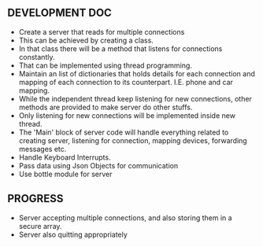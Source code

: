 ## DEVELOPMENT DOC

* Create a server that reads for multiple connections
* This can be achieved by creating a class.
* In that class there will be a method that listens for
connections constantly.
* That can be implemented using thread programming.
* Maintain an list of dictionaries that holds details
for each connection and mapping of each connection to
its counterpart. I.E. phone and car mapping.
* While the independent thread keep listening for new
connections, other methods are provided to make server
do other stuffs.
* Only listening for new connections will be implemented
inside new thread.
* The 'Main' block of server code will handle everything
related to creating server, listening for connection,
mapping devices, forwarding messages etc.
* Handle Keyboard Interrupts.
* Pass data using Json Objects for communication
* Use bottle module for server


## PROGRESS

* Server accepting multiple connections, and also storing
them in a secure array.
* Server also quitting appropriately